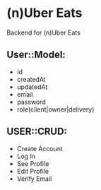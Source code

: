 # (n)Uber Eats

Backend for (n)Uber Eats

## User::Model:

- id
- createdAt
- updatedAt
- email
- password
- role(client|owner|delivery)

## USER::CRUD:

- Create Account
- Log In
- See Profile
- Edit Profile
- Verify Email
